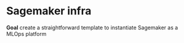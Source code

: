# Sagemaker infra

**Goal** create a straightforward template to instantiate Sagemaker as a MLOps platform